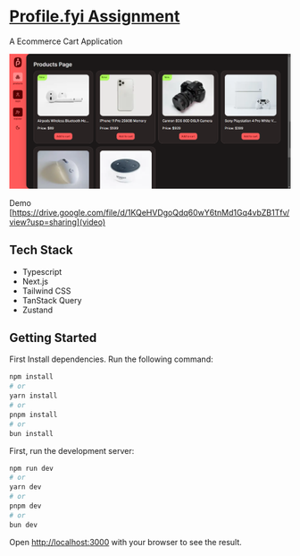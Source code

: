 # [Profile.fyi Assignment](https://profile-sanchit.vercel.app/)

A Ecommerce Cart Application

[![Profile.fyi Assignment](./public/prod.png)](https://profile-sanchit.vercel.app/)

Demo [https://drive.google.com/file/d/1KQeHVDgoQdq60wY6tnMd1Gq4vbZB1Tfv/view?usp=sharing](video)

## Tech Stack

- Typescript
- Next.js
- Tailwind CSS
- TanStack Query
- Zustand

## Getting Started

First Install dependencies. Run the following command:

```bash
npm install
# or
yarn install
# or
pnpm install
# or
bun install
```

First, run the development server:

```bash
npm run dev
# or
yarn dev
# or
pnpm dev
# or
bun dev
```

Open [http://localhost:3000](http://localhost:3000) with your browser to see the result.
